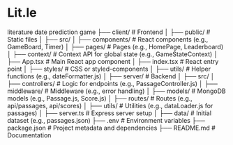 # Lit.le
literature date prediction game
├── client/                 # Frontend
│   ├── public/             # Static files
│   ├── src/
│       ├── components/     # React components (e.g., GameBoard, Timer)
│       ├── pages/          # Pages (e.g., HomePage, Leaderboard)
│       ├── context/        # Context API for global state (e.g., GameStateContext)
│       ├── App.tsx         # Main React app component
│       ├── index.tsx       # React entry point
│       ├── styles/         # CSS or styled-components
│       ├── utils/          # Helper functions (e.g., dateFormatter.js)
│
├── server/                 # Backend
│   ├── src/
│       ├── controllers/    # Logic for endpoints (e.g., PassageController.js)
│       ├── middleware/     # Middleware (e.g., error handling)
│       ├── models/         # MongoDB models (e.g., Passage.js, Score.js)
│       ├── routes/         # Routes (e.g., api/passages, api/scores)
│       ├── utils/          # Utilities (e.g., dataLoader.js for passages)
│       ├── server.ts       # Express server setup
│
├── data/                   # Initial dataset (e.g., passages.json)
├── .env                    # Environment variables
├── package.json            # Project metadata and dependencies
├── README.md               # Documentation



